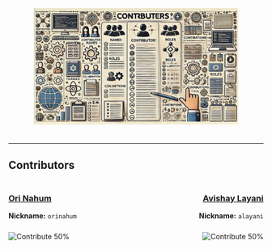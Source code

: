 <div align="center">
  <img src="assets/CONTRIBUTERS.png" alt="Contributors" style="width: 80%; max-width: 600px; height: auto; margin-bottom: 20px;">
</div>

---

## Contributors

<div style="display: flex; justify-content: space-between; align-items: center; margin-top: 20px;">

<div style="text-align: left; width: 45%;">
  <a href="https://github.com/orinahum">
    <h3>Ori Nahum</h3>
  </a>
  <p><strong>Nickname:</strong> <code>orinahum</code></p>
  <img src="https://img.shields.io/badge/Contribute-50%25-blue" alt="Contribute 50%" style="margin-top: 10px;">
</div>

<div style="text-align: right; width: 45%;">
  <a href="https://github.com/lavishay-technion">
    <h3>Avishay Layani</h3>
  </a>
  <p><strong>Nickname:</strong> <code>alayani</code></p>
  <img src="https://img.shields.io/badge/Contribute-50%25-blue" alt="Contribute 50%" style="margin-top: 10px;">
</div>

</div>
